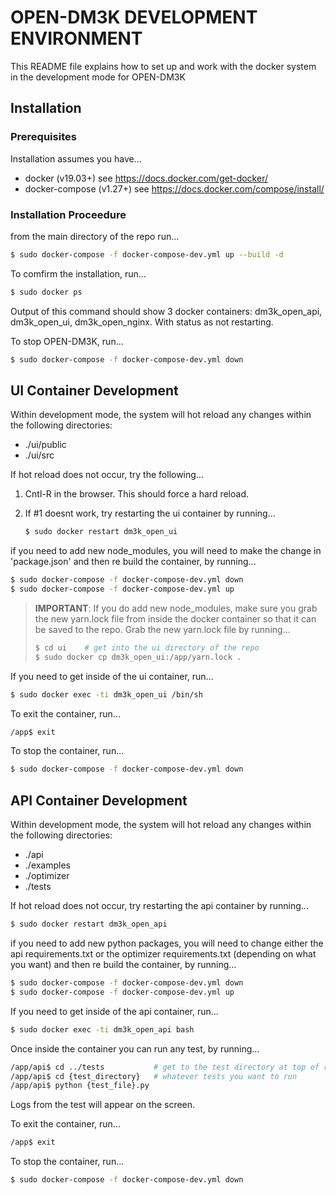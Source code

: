 # OPEN-DM3K DEVELOPMENT ENVIRONMENT

This README file explains how to set up and work with the docker system in the development mode for OPEN-DM3K

## Installation

### Prerequisites

Installation assumes you have...

- docker (v19.03+)  see https://docs.docker.com/get-docker/
- docker-compose (v1.27+)  see https://docs.docker.com/compose/install/

### Installation Proceedure

from the main directory of the repo run...
```bash
$ sudo docker-compose -f docker-compose-dev.yml up --build -d
```

To comfirm the installation, run...
```bash
$ sudo docker ps
```
Output of this command should show 3 docker containers: dm3k_open_api, dm3k_open_ui, dm3k_open_nginx.  With status as not restarting.


To stop OPEN-DM3K, run...
```bash
$ sudo docker-compose -f docker-compose-dev.yml down
```

## UI Container Development

Within development mode, the system will hot reload any changes within the following directories:

- ./ui/public
- ./ui/src

If hot reload does not occur, try the following...

1. Cntl-R in the browser.  This should force a hard reload.
2. If #1 doesnt work, try restarting the ui container by running...

    ```bash
    $ sudo docker restart dm3k_open_ui
    ```

if you need to add new node_modules, you will need to make the change in 'package.json' and then re build the container, by running...

```bash
$ sudo docker-compose -f docker-compose-dev.yml down
$ sudo docker-compose -f docker-compose-dev.yml up
```

> **IMPORTANT**:  If you do add new node_modules, make sure you grab the new yarn.lock file from inside the docker container so that it can be saved to the repo.  Grab the new yarn.lock file by running...
>   ```bash
>   $ cd ui    # get into the ui directory of the repo  
>   $ sudo docker cp dm3k_open_ui:/app/yarn.lock .
>   ```

If you need to get inside of the ui container, run...

```bash
$ sudo docker exec -ti dm3k_open_ui /bin/sh
```

To exit the container, run...

```bash
/app$ exit
```

To stop the container, run...

```bash
$ sudo docker-compose -f docker-compose-dev.yml down
```

## API Container Development

Within development mode, the system will hot reload any changes within the following directories:

- ./api
- ./examples
- ./optimizer
- ./tests

If hot reload does not occur, try restarting the api container by running...
```bash
$ sudo docker restart dm3k_open_api
```

if you need to add new python packages, you will need to change either the api requirements.txt or the optimizer requirements.txt (depending on what you want) and then re build the container, by running...

```bash
$ sudo docker-compose -f docker-compose-dev.yml down
$ sudo docker-compose -f docker-compose-dev.yml up
```

If you need to get inside of the api container, run...

```bash
$ sudo docker exec -ti dm3k_open_api bash
```

Once inside the container you can run any test, by running...

```bash
/app/api$ cd ../tests           # get to the test directory at top of repo
/app/api$ cd {test_directory}   # whatever tests you want to run
/app/api$ python {test_file}.py 
```
Logs from the test will appear on the screen.

To exit the container, run...

```bash
/app$ exit
```

To stop the container, run...

```bash
$ sudo docker-compose -f docker-compose-dev.yml down
```